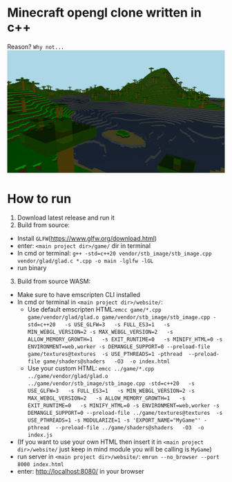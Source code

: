 # Minecraft opengl clone written in c++
Reason? `Why not...`
![screenshot](game/gameplay/forGithub.png)
 
# How to run
1. Download latest release and run it
2. Build from source:
 - Install `GLFW`(https://www.glfw.org/download.html)
 - enter: `<main project dir>/game/` dir in terminal
 - In cmd or terminal: `g++ -std=c++20 vendor/stb_image/stb_image.cpp vendor/glad/glad.c *.cpp -o main -lglfw -lGL`
 - run binary
3. Build from source WASM:
 - Make sure to have emscripten CLI installed
 - In cmd or terminal in `<main project dir>/website/`:
    - Use default emscripten HTML:`emcc game/*.cpp  game/vendor/glad/glad.o game/vendor/stb_image/stb_image.cpp -std=c++20   -s USE_GLFW=3   -s FULL_ES3=1   -s MIN_WEBGL_VERSION=2 -s MAX_WEBGL_VERSION=2   -s ALLOW_MEMORY_GROWTH=1   -s EXIT_RUNTIME=0   -s MINIFY_HTML=0 -s ENVIRONMENT=web,worker -s DEMANGLE_SUPPORT=0 --preload-file game/textures@textures  -s USE_PTHREADS=1 -pthread  --preload-file game/shaders@shaders   -O3  -o index.html`
    - Use your custom HTML: `emcc ../game/*.cpp  ../game/vendor/glad/glad.o ../game/vendor/stb_image/stb_image.cpp -std=c++20   -s USE_GLFW=3   -s FULL_ES3=1   -s MIN_WEBGL_VERSION=2 -s MAX_WEBGL_VERSION=2   -s ALLOW_MEMORY_GROWTH=1   -s EXIT_RUNTIME=0   -s MINIFY_HTML=0 -s ENVIRONMENT=web,worker -s DEMANGLE_SUPPORT=0 --preload-file ../game/textures@textures  -s USE_PTHREADS=1 -s MODULARIZE=1 -s 'EXPORT_NAME="MyGame"' -pthread  --preload-file ../game/shaders@shaders   -O3  -o index.js`
 - (If you want to use your own HTML then insert it in `<main project dir>/website/` just keep in mind module you will be calling is `MyGame`)
 - run server in `<main project dir>/website/`: `emrun --no_browser --port 8000 index.html`
 - enter: [http://localhost:8080/](http://localhost:8080/) in your browser

